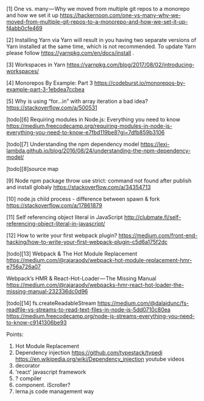[1] One vs. many — Why we moved from multiple git repos to a monorepo and how we set it up
https://hackernoon.com/one-vs-many-why-we-moved-from-multiple-git-repos-to-a-monorepo-and-how-we-set-it-up-f4abb0cfe469 <br/>

[2] Installing Yarn via Yarn will result in you having two separate versions of Yarn installed at the same time, which is not recommended. To update Yarn please follow https://yarnpkg.com/en/docs/install .<br/>

[3] Workspaces in Yarn
https://yarnpkg.com/blog/2017/08/02/introducing-workspaces/ <br/>

[4] Monorepos By Example: Part 3
https://codeburst.io/monorepos-by-example-part-3-1ebdea7ccbea <br/>

[5] Why is using “for…in” with array iteration a bad idea?
https://stackoverflow.com/a/500531 <br/>

[todo][6] Requiring modules in Node.js: Everything you need to know
https://medium.freecodecamp.org/requiring-modules-in-node-js-everything-you-need-to-know-e7fbd119be8?gi=7dfb859b3106 <br/>

[todo][7] Understanding the npm dependency model
https://lexi-lambda.github.io/blog/2016/08/24/understanding-the-npm-dependency-model/ <br/>

[todo][8]source map

[9] Node npm package throw use strict: command not found after publish and install globaly
https://stackoverflow.com/a/34354713 <br/>

[10] node.js child process - difference between spawn & fork
https://stackoverflow.com/a/17861879 <br/>

[11] Self referencing object literal in JavaScript
http://clubmate.fi/self-referencing-object-literal-in-javascript/ <br/>

[12] How to write your first webpack plugin?
https://medium.com/front-end-hacking/how-to-write-your-first-webpack-plugin-c5d6a175f2dc <br/>

[todo][13] Webpack & The Hot Module Replacement
https://medium.com/@rajaraodv/webpack-hot-module-replacement-hmr-e756a726a07 <br/>

Webpack’s HMR & React-Hot-Loader — The Missing Manual
https://medium.com/@rajaraodv/webpacks-hmr-react-hot-loader-the-missing-manual-232336dc0d96 <br/>

[todo][14] fs.createReadableStream
https://medium.com/@dalaidunc/fs-readfile-vs-streams-to-read-text-files-in-node-js-5dd0710c80ea <br/>
https://medium.freecodecamp.org/node-js-streams-everything-you-need-to-know-c9141306be93








Points:
1. Hot Module Replacement
2. Dependency injection
https://github.com/typestack/typedi
https://en.wikipedia.org/wiki/Dependency_injection
youtube videos
3. decorator
4. 'react' javascript framework
5. ? compiler
6. component. iScroller?
7. lerna.js code management way